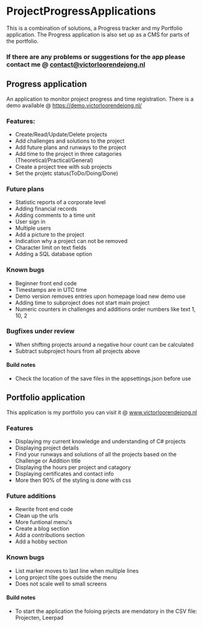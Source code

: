 # ProjectProgressApplications
This is a combination of solutions, a Progress tracker and my Portfolio application. The Progress application is also set up as a CMS for parts of the portfolio.

### If there are any problems or suggestions for the app please contact me @ contact@victorloorendejong.nl
 

## Progress application 
An application to monitor project progress and time registration.
There is a demo available @ https://demo.victorloorendejong.nl/

### Features:
* Create/Read/Update/Delete projects
* Add challenges and solutions to the project
* Add future plans and runways to the project
* Add time to the project in three catagories (Theoretical/Practical/General)
* Create a project tree with sub projects
* Set the projetc status(ToDo/Doing/Done)

### Future plans
* Statistic reports of a corporate level
* Adding financial records
* Adding comments to a time unit
* User sign in
* Multiple users
* Add a picture to the project
* Indication why a project can not be removed
* Character limit on text fields
* Adding a SQL database option

### Known bugs
* Beginner front end code
* Timestamps are in UTC time
* Demo version removes entries upon homepage load new demo use
* Adding time to subproject does not start main project
* Numeric counters in challenges and additions order numbers like text 1, 10, 2

### Bugfixes under review
* When shifting projects around a negative hour count can be calculated
* Subtract subproject hours from all projects above

#### Build notes
* Check the location of the save files in the appsettings.json before use



## Portfolio application
This application is my portfolio you can visit it @ www.victorloorendejong.nl 

### Features
* Displaying my current knowledge and understanding of C# projects
* Displaying project details
* Find your runways and solutions of all the projects based on the Challenge or Addition title
* Displaying the hours per project and catagory
* Displaying certificates and contact info
* More then 90% of the styling is done with css

### Future additions
* Rewrite front end code 
* Clean up the urls 
* More funtional menu's
* Create a blog section
* Add a contributions section
* Add a hobby section

### Known bugs
* List marker moves to last line when multiple lines
* Long project tilte goes outside the menu
* Does not scale well to small screens

#### Build notes
* To start the application the foloing prjects are mendatory in the CSV file: Projecten, Leerpad


